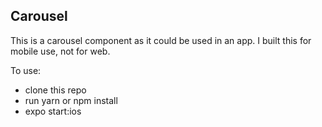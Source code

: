 ## Carousel

This is a carousel component as it could be used in an app. 
I built this for mobile use, not for web.

To use:
- clone this repo
- run yarn or npm install
- expo start:ios